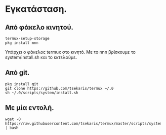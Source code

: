 # Εγκατάσταση.

## Από φάκελο κινητού.

```
termux-setup-storage
pkg install nnn
```
Υπάρχει ο φάκελος termux στο κινητό. Με το nnn βρίσκουμε το system/install.sh και το εκτελούμε.

## Από git.

```
pkg install git
git clone https://github.com/tsekaris/termux ~/.0
sh ~/.0/scripts/system/install.sh
```
## Με μία εντολή.

```
wget -0 https://raw.githubusercontent.com/tsekaris/termux/master/scripts/system/clone_install.sh | bash
```
